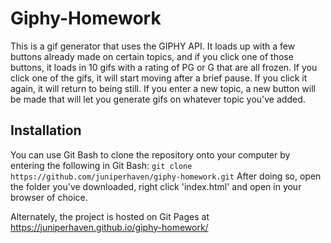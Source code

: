 # Giphy-Homework
This is a gif generator that uses the GIPHY API. It loads up with a few buttons already made on certain topics, and if you click one of those buttons, it loads in 10 gifs with a rating of PG or G that are all frozen. If you click one of the gifs, it will start moving after a brief pause. If you click it again, it will return to being still. If you enter a new topic, a new button will be made that will let you generate gifs on whatever topic you've added.

## Installation

You can use Git Bash to clone the repository onto your computer by entering the following in Git Bash:
```git clone https://github.com/juniperhaven/giphy-homework.git```
After doing so, open the folder you've downloaded, right click 'index.html' and open in your browser of choice.

Alternately, the project is hosted on Git Pages at https://juniperhaven.github.io/giphy-homework/
